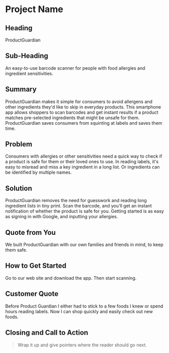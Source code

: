 # Project Name #

<!-- 
> This material was originally posted [here](http://www.quora.com/What-is-Amazons-approach-to-product-development-and-product-management). It is reproduced here for posterities sake.

There is an approach called "working backwards" that is widely used at Amazon. They work backwards from the customer, rather than starting with an idea for a product and trying to bolt customers onto it. While working backwards can be applied to any specific product decision, using this approach is especially important when developing new products or features.

For new initiatives a product manager typically starts by writing an internal press release announcing the finished product. The target audience for the press release is the new/updated product's customers, which can be retail customers or internal users of a tool or technology. Internal press releases are centered around the customer problem, how current solutions (internal or external) fail, and how the new product will blow away existing solutions.

If the benefits listed don't sound very interesting or exciting to customers, then perhaps they're not (and shouldn't be built). Instead, the product manager should keep iterating on the press release until they've come up with benefits that actually sound like benefits. Iterating on a press release is a lot less expensive than iterating on the product itself (and quicker!).

If the press release is more than a page and a half, it is probably too long. Keep it simple. 3-4 sentences for most paragraphs. Cut out the fat. Don't make it into a spec. You can accompany the press release with a FAQ that answers all of the other business or execution questions so the press release can stay focused on what the customer gets. My rule of thumb is that if the press release is hard to write, then the product is probably going to suck. Keep working at it until the outline for each paragraph flows. 

Oh, and I also like to write press-releases in what I call "Oprah-speak" for mainstream consumer products. Imagine you're sitting on Oprah's couch and have just explained the product to her, and then you listen as she explains it to her audience. That's "Oprah-speak", not "Geek-speak".

Once the project moves into development, the press release can be used as a touchstone; a guiding light. The product team can ask themselves, "Are we building what is in the press release?" If they find they're spending time building things that aren't in the press release (overbuilding), they need to ask themselves why. This keeps product development focused on achieving the customer benefits and not building extraneous stuff that takes longer to build, takes resources to maintain, and doesn't provide real customer benefit (at least not enough to warrant inclusion in the press release).
 -->
 
## Heading ##
  ProductGuardian

## Sub-Heading ##
  An easy-to-use barcode scanner for people with food allergies and ingredient sensitivities.

## Summary ##
  ProductGuardian makes it simple for consumers to avoid allergens and other ingredients they'd like to skip in everyday products.  This smartphone app allows shoppers to scan barcodes and get instant results if a product matches pre-selected ingredients that might be unsafe for them. ProductGuardian saves consumers from squinting at labels and saves them time.

## Problem ##
  Consumers with allergies or other sensitivities need a quick way to check if a product is safe for them or their loved ones to use.  In reading labels, it's easy to misread and miss a key ingredient in a long list. Or ingredients can be identified by multiple names.  

## Solution ##
 ProductGuardian removes the need for guesswork and reading long ingredient lists in tiny print.  Scan the barcode, and you'll get an instant notification of whether the product is safe for you. Getting started is as easy as signing in with Google, and inputting your allergies.
## Quote from You ##
  We built ProductGuardian with our own families and friends in mind, to keep them safe. 
## How to Get Started ##
  Go to our web site and download the app.  Then start scanning.
## Customer Quote ##
Before Product Guardian I either had to stick to a few foods I knew or spend hours reading labels. Now I can shop quickly and easily check out new foods.
## Closing and Call to Action ##
  > Wrap it up and give pointers where the reader should go next.
